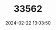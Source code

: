---
title: "33562"
category: "Ochrosia kilaueaensis"
draft: false
date: 2024-02-22 13:03:50
languages:
  Hawaiian: ["Hōlei"]
---
